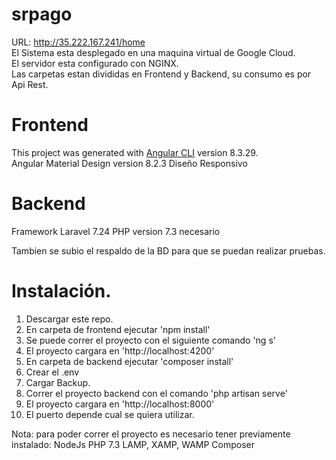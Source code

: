 # srpago
  URL: http://35.222.167.241/home</br>
  El Sistema esta desplegado en una maquina virtual de Google Cloud.</br>
  El servidor esta configurado con NGINX.</br>
  Las carpetas estan divididas en Frontend y Backend, su consumo es por Api Rest.

# Frontend
  This project was generated with [Angular CLI](https://github.com/angular/angular-cli) version 8.3.29.</br>
  Angular Material Design version 8.2.3
  Diseño Responsivo

# Backend
  Framework Laravel 7.24
  PHP version 7.3 necesario
  
Tambien se subio el respaldo de la BD para que se puedan realizar pruebas.

# Instalación.
  1. Descargar este repo.
  2. En carpeta de frontend ejecutar 'npm install'
  3. Se puede correr el proyecto con el siguiente comando 'ng s'
  4. El proyecto cargara en 'http://localhost:4200'
  5. En carpeta de backend ejecutar 'composer install'
  6. Crear el .env
  7. Cargar Backup.
  8. Correr el proyecto backend con el comando 'php artisan serve'
  9. El proyecto cargara en 'http://localhost:8000'
  10. El puerto depende cual se quiera utilizar.

Nota: para poder correr el proyecto es necesario tener previamente instalado:
NodeJs
PHP 7.3
LAMP, XAMP, WAMP
Composer

